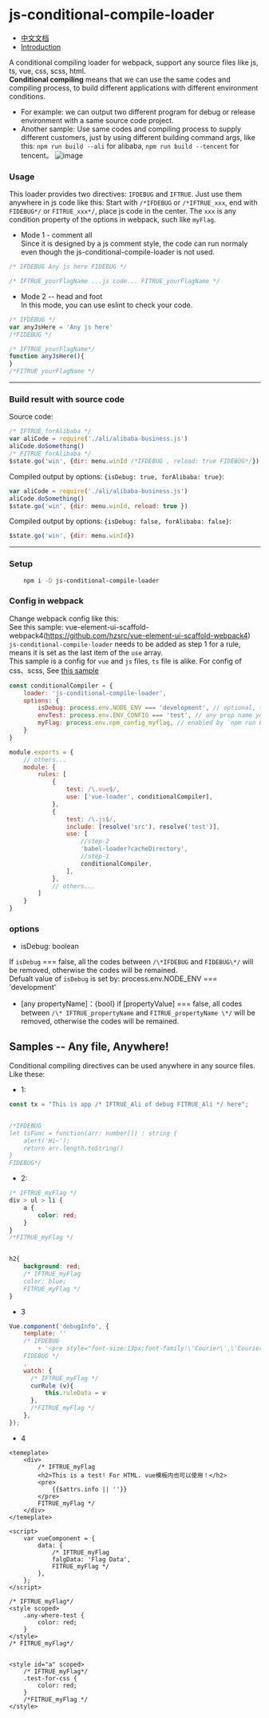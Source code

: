 # js-conditional-compile-loader

- [中文文档](https://github.com/hzsrc/js-conditional-compile-loader/blob/master/readme-cn.md)
- [Introduction](https://segmentfault.com/a/1190000020102151)

A conditional compiling loader for webpack, support any source files like js, ts, vue, css, scss, html.    
**Conditional compiling** means that we can use the same codes and compiling process, to build different applications with different  environment conditions.   
- For example: we can output two different program for debug or release environment with a same source code project.    
- Another sample: Use same codes and compiling process to supply different customers, just by using different building command args, like this: `npm run build --ali` for alibaba, `npm run build --tencent` for tencent。
![image](https://hzsrc.github.io/js-conditional-compile-loader/intro.png)

### Usage
This loader provides two directives: `IFDEBUG` and `IFTRUE`. Just use them anywhere in js code like this: Start with `/*IFDEBUG` or `/*IFTRUE_xxx`, end with `FIDEBUG*/` or `FITRUE_xxx*/`, place js code in the center. The `xxx` is any condition property of the options in webpack, such like `myFlag`.
     
- Mode 1 - comment all   
Since it is designed by a js comment style, the code can run normaly even though the js-conditional-compile-loader is not used.    
````js
/* IFDEBUG Any js here FIDEBUG */
````

````js
/* IFTRUE_yourFlagName ...js code... FITRUE_yourFlagName */
````

- Mode 2 -- head and foot   
In this mode, you can use eslint to check your code.
````js
/* IFDEBUG */
var anyJsHere = 'Any js here'
/*FIDEBUG */
````

````js
/* IFTRUE_yourFlagName*/ 
function anyJsHere(){
}
/*FITRUE_yourFlagName */
````

----
### Build result with source code
Source code:
````js
/* IFTRUE_forAlibaba */
var aliCode = require('./ali/alibaba-business.js')
aliCode.doSomething()
/* FITRUE_forAlibaba */
$state.go('win', {dir: menu.winId /*IFDEBUG , reload: true FIDEBUG*/})
````
Compiled output by options: `{isDebug: true, forAlibaba: true}`:
````js
var aliCode = require('./ali/alibaba-business.js')
aliCode.doSomething()
$state.go('win', {dir: menu.winId, reload: true })
````

Compiled output by options: `{isDebug: false, forAlibaba: false}`:
````js
$state.go('win', {dir: menu.winId})
````
----

### Setup
````bash
    npm i -D js-conditional-compile-loader
````

### Config in webpack
Change webpack config like this:    
See this sample: vue-element-ui-scaffold-webpack4(https://github.com/hzsrc/vue-element-ui-scaffold-webpack4)   
`js-conditional-compile-loader` needs to be added as step 1 for a rule, means it is set as the last item of the `use` array.   
This sample is a config for `vue` and `js` files, `ts` file is alike. For config of css、scss, See [this sample](https://github.com/hzsrc/vue-element-ui-scaffold-webpack4/blob/master/build/utils.js)

````js
const conditionalCompiler = {
    loader: 'js-conditional-compile-loader',
    options: {
        isDebug: process.env.NODE_ENV === 'development', // optional, this expression is default
        envTest: process.env.ENV_CONFIG === 'test', // any prop name you want, used for /* IFTRUE_evnTest ...js code... FITRUE_evnTest */
        myFlag: process.env.npm_config_myflag, // enabled by `npm run build --myflag`
    }
}

module.exports = {
    // others...
    module: {
        rules: [
            {
                test: /\.vue$/,
                use: ['vue-loader', conditionalCompiler],
            },
            {
                test: /\.js$/,
                include: [resolve('src'), resolve('test')],
                use: [
                    //step-2
                    'babel-loader?cacheDirectory',
                    //step-1
                    conditionalCompiler,
                ],
            },
            // others...
        ]
    }
}
````
### options
- isDebug: boolean

 If `isDebug` === false, all the codes between `/\*IFDEBUG` and `FIDEBUG\*/` will be removed, otherwise the codes will be remained.    
 Defualt value of `isDebug` is set by: process.env.NODE_ENV === 'development'  

- \[any propertyName\]：{bool}
if [propertyValue] === false, all codes between `/\* IFTRUE_propertyName` and `FITRUE_propertyName \*/` will be removed, otherwise the codes will be remained.


	
## Samples -- Any file, Anywhere!
Conditional compiling directives can be used anywhere in any source files.   
Like these:
* 1:
````typescript
const tx = "This is app /* IFTRUE_Ali of debug FITRUE_Ali */ here";


/*IFDEBUG
let tsFunc = function(arr: number[]) : string {
    alert('Hi~');
    return arr.length.toString()
}
FIDEBUG*/
````

* 2:
````scss
/* IFTRUE_myFlag */
div > ul > li {
    a {
        color: red;
    }
}
/*FITRUE_myFlag */


h2{
    background: red;
    /* IFTRUE_myFlag 
    color: blue;
    FITRUE_myFlag */
}
````


* 3
```js
Vue.component('debugInfo', {
    template: ''
    /* IFDEBUG
        + '<pre style="font-size:13px;font-family:\'Courier\',\'Courier New\';z-index:9999;line-height: 1.1;position: fixed;top:0;right:0; pointer-events: none">{{JSON.stringify($attrs.info || "", null, 4).replace(/"(\\w+)":/g, "$1:")}}</pre>'
    FIDEBUG */
    ,
    watch: {
      /* IFTRUE_myFlag */
      curRule (v){
          this.ruleData = v
      },
      /*FITRUE_myFlag */
    },
});
```

* 4
```vue
<temeplate>
    <div>
        /* IFTRUE_myFlag
        <h2>This is a test! For HTML. vue模板内也可以使用！</h2>
        <pre>
            {{$attrs.info || ''}}
        </pre>
        FITRUE_myFlag */
    </div>
</temeplate>

<script>
    var vueComponent = {
        data: {
            /* IFTRUE_myFlag
            falgData: 'Flag Data',
            FITRUE_myFlag */
        },
    };
</script>

/* IFTRUE_myFlag*/
<style scoped>
    .any-where-test {
        color: red;
    }
</style>
/* FITRUE_myFlag*/


<style id="a" scoped>
    /* IFTRUE_myFlag*/
    .test-for-css {
        color: red;
    }
    /*FITRUE_myFlag */
</style>
```
